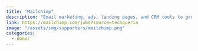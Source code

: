 ```yaml
---
title: "Mailchimp"
description: "Email marketing, ads, landing pages, and CRM tools to grow your business on your terms."
link: https://mailchimp.com/jobs?source=techqueria
image: "/assets/img/supporters/mailchimp.png"
categories:
  - donor
---
```

